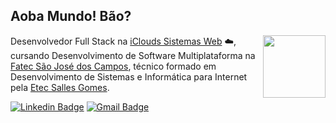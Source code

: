 ## Aoba Mundo! Bão?

  <img align="right" height="100" src="https://media.giphy.com/media/vvcvtGPa4hSiN4TgeY/giphy.gif"/>

  Desenvolvedor Full Stack na [iClouds Sistemas Web](https://github.com/iClouds-Sistemas-Web) ☁️, cursando Desenvolvimento de Software Multiplataforma na [Fatec São José dos Campos](https://fatecsjc-prd.azurewebsites.net/), técnico formado em Desenvolvimento de Sistemas e Informática para Internet pela [Etec Salles Gomes](https://www.etecsalesgomes.com.br/).
  
  [![Linkedin Badge](https://img.shields.io/badge/-Lucas%20Braz-2777b5?style=flat-square&logo=Linkedin&logoColor=white&link=https://www.linkedin.com/in/lucas-braz-dias/)](https://www.linkedin.com/in/lucas-braz-dias/) 
  [![Gmail Badge](https://img.shields.io/badge/-lucasbrzdias@gmail.com-ac3d32?style=flat-square&logo=Gmail&logoColor=white&link=mailto:lucasbrzdias@gmail.com)](mailto:lucasbrzdias@gmail.com)

